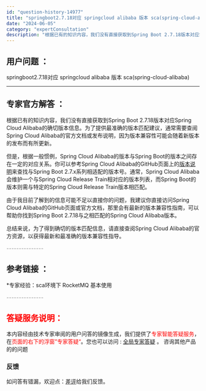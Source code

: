 ```yaml
---
id: "question-history-14977"
title: "springboot2.7.18对应 springcloud alibaba 版本 sca(spring-cloud-alibaba)"
date: "2024-06-05"
category: "expertConsultation"
description: "根据已有的知识内容，我们没有直接获取到Spring Boot 2.7.18版本对应Spring Cloud Alibaba的确切版本信息。为了提供最准确的版本匹配建议，通常需要查阅Spring Cloud Alibaba的官方文档或发布说明，因为版本兼容性可能会随着新版本的发布而有所更新。但是，根据"
---
```


## 用户问题 ： 
 springboot2.7.18对应 springcloud alibaba 版本 sca(spring-cloud-alibaba) 

---------------
## 专家官方解答 ：

根据已有的知识内容，我们没有直接获取到Spring Boot 2.7.18版本对应Spring Cloud Alibaba的确切版本信息。为了提供最准确的版本匹配建议，通常需要查阅Spring Cloud Alibaba的官方文档或发布说明，因为版本兼容性可能会随着新版本的发布而有所更新。

但是，根据一般惯例，Spring Cloud Alibaba的版本与Spring Boot的版本之间存在一定的对应关系。你可以参考Spring Cloud Alibaba的GitHub页面上的[版本说明](https://github.com/alibaba/spring-cloud-alibaba/wiki/%E7%89%88%E6%9C%AC%E8%A7%84%E5%88%92)来查找与Spring Boot 2.7.x系列相适配的版本号。通常，Spring Cloud Alibaba会维护一个与Spring Cloud Release Train相对应的版本列表，而Spring Boot的版本则需与特定的Spring Cloud Release Train版本相匹配。

由于我目前了解到的信息可能不足以直接你的问题，我建议你直接访问Spring Cloud Alibaba的GitHub页面或官方文档，那里会有最新的版本兼容性指南，可以帮助你找到Spring Boot 2.7.18与之相匹配的Spring Cloud Alibaba版本。

总结来说，为了得到确切的版本匹配信息，请直接查阅Spring Cloud Alibaba的官方资源，以获得最新和最准确的版本兼容性指导。


<font color="#949494">---------------</font> 


## 参考链接 ：

*专家经验：sca环境下 RocketMQ 基本使用 


 <font color="#949494">---------------</font> 
 


## <font color="#FF0000">答疑服务说明：</font> 

本内容经由技术专家审阅的用户问答的镜像生成，我们提供了<font color="#FF0000">专家智能答疑服务</font>，在<font color="#FF0000">页面的右下的浮窗”专家答疑“</font>。您也可以访问 : [全局专家答疑](https://opensource.alibaba.com/chatBot) 。 咨询其他产品的的问题

### 反馈
如问答有错漏，欢迎点：[差评](https://ai.nacos.io/user/feedbackByEnhancerGradePOJOID?enhancerGradePOJOId=15082)给我们反馈。
